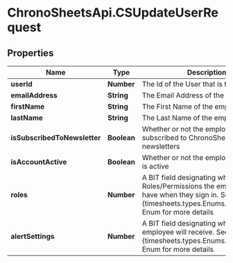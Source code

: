 # ChronoSheetsApi.CSUpdateUserRequest

## Properties
Name | Type | Description | Notes
------------ | ------------- | ------------- | -------------
**userId** | **Number** | The Id of the User that is to be updated | [optional] 
**emailAddress** | **String** | The Email Address of the employee | [optional] 
**firstName** | **String** | The First Name of the employee | [optional] 
**lastName** | **String** | The Last Name of the employee | [optional] 
**isSubscribedToNewsletter** | **Boolean** | Whether or not the employee is subscribed to ChronoSheets newsletters | [optional] 
**isAccountActive** | **Boolean** | Whether or not the employee account is active | [optional] 
**roles** | **Number** | A BIT field designating which Roles/Permissions the employee will have when they sign in.  See the {timesheets.types.Enums.UserRoles} Enum for more details | [optional] 
**alertSettings** | **Number** | A BIT field designating which Alerts the employee will receive.  See the {timesheets.types.Enums.AlertSettings} Enum for more details | [optional] 


